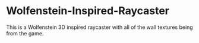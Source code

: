 # Wolfenstein-Inspired-Raycaster
This is a Wolfenstein 3D inspired raycaster with all of the wall textures being from the game.
